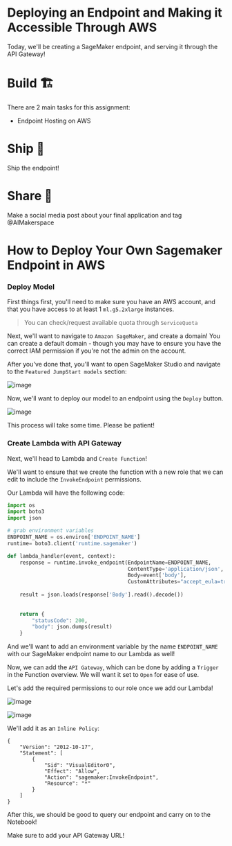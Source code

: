 # Deploying an Endpoint and Making it Accessible Through AWS

Today, we'll be creating a SageMaker endpoint, and serving it through the API Gateway!

# Build 🏗️
There are 2 main tasks for this assignment:

- Endpoint Hosting on AWS

# Ship 🚢
Ship the endpoint!

# Share 🚀
Make a social media post about your final application and tag @AIMakerspace

# How to Deploy Your Own Sagemaker Endpoint in AWS

### Deploy Model

First things first, you'll need to make sure you have an AWS account, and that you have access to at least 1 `ml.g5.2xlarge` instances.

> You can check/request available quota through `ServiceQuota`

Next, we'll want to navigate to `Amazon SageMaker`, and create a domain! You can create a default domain - though you may have to ensure you have the correct IAM permission if you're not the admin on the account.

After you've done that, you'll want to open SageMaker Studio and navigate to the `Featured JumpStart models` section:

![image](https://i.imgur.com/eLZFfMM.png)

Now, we'll want to deploy our model to an endpoint using the `Deploy` button.

![image](https://i.imgur.com/0dxtAkX.png)

This process will take some time. Please be patient!

### Create Lambda with API Gateway

Next, we'll head to Lambda and `Create Function`!

We'll want to ensure that we create the function with a new role that we can edit to include the `InvokeEndpoint` permissions.

Our Lambda will have the following code: 

```python
import os
import boto3
import json

# grab environment variables
ENDPOINT_NAME = os.environ['ENDPOINT_NAME']
runtime= boto3.client('runtime.sagemaker')

def lambda_handler(event, context):
    response = runtime.invoke_endpoint(EndpointName=ENDPOINT_NAME,
                                       ContentType='application/json',
                                       Body=event['body'],
                                       CustomAttributes="accept_eula=true")
    
    result = json.loads(response['Body'].read().decode())
    
    
    return {
        "statusCode": 200,
        "body": json.dumps(result)
    }
```

And we'll want to add an environment variable by the name `ENDPOINT_NAME`  with our SageMaker endpoint name to our Lambda as well!

Now, we can add the `API Gateway`, which can be done by adding a `Trigger` in the Function overview. We will want it set to `Open` for ease of use.

Let's add the required permissions to our role once we add our Lambda!

![image](https://i.imgur.com/3ertSKe.png)

![image](https://i.imgur.com/GvGSLl6.png)

We'll add it as an `Inline Policy`:

```
{
	"Version": "2012-10-17",
	"Statement": [
		{
			"Sid": "VisualEditor0",
			"Effect": "Allow",
			"Action": "sagemaker:InvokeEndpoint",
			"Resource": "*"
		}
	]
}
```

After this, we should be good to query our endpoint and carry on to the Notebook!

Make sure to add your API Gateway URL!
